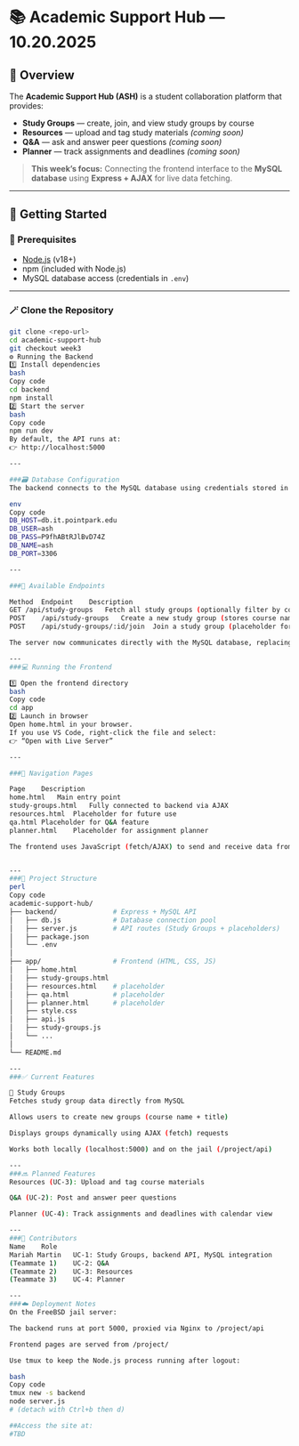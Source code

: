 # 📚 Academic Support Hub — 10.20.2025

## 📌 Overview

The **Academic Support Hub (ASH)** is a student collaboration platform that provides:

- **Study Groups** — create, join, and view study groups by course  
- **Resources** — upload and tag study materials *(coming soon)*  
- **Q&A** — ask and answer peer questions *(coming soon)*  
- **Planner** — track assignments and deadlines *(coming soon)*  

> **This week’s focus:** Connecting the frontend interface to the **MySQL database** using **Express + AJAX** for live data fetching.

---

## 🚀 Getting Started

### 🧰 Prerequisites
- [Node.js](https://nodejs.org/) (v18+)
- npm (included with Node.js)
- MySQL database access (credentials in `.env`)

---

### 🪄 Clone the Repository

```bash
git clone <repo-url>
cd academic-support-hub
git checkout week3
⚙️ Running the Backend
1️⃣ Install dependencies
bash
Copy code
cd backend
npm install
2️⃣ Start the server
bash
Copy code
npm run dev
By default, the API runs at:
👉 http://localhost:5000

---

###🗃️ Database Configuration
The backend connects to the MySQL database using credentials stored in .env:

env
Copy code
DB_HOST=db.it.pointpark.edu
DB_USER=ash
DB_PASS=P9fhABtRJlBvD74Z
DB_NAME=ash
DB_PORT=3306

---

###🔌 Available Endpoints

Method	Endpoint	Description
GET	/api/study-groups	Fetch all study groups (optionally filter by course name)
POST	/api/study-groups	Create a new study group (stores course name + title)
POST	/api/study-groups/:id/join	Join a study group (placeholder for future logic)

The server now communicates directly with the MySQL database, replacing previous in-memory data.

---
###💻 Running the Frontend

1️⃣ Open the frontend directory
bash
Copy code
cd app
2️⃣ Launch in browser
Open home.html in your browser.
If you use VS Code, right-click the file and select:
👉 “Open with Live Server”

---

###🧭 Navigation Pages

Page	Description
home.html	Main entry point
study-groups.html	Fully connected to backend via AJAX
resources.html	Placeholder for future use
qa.html	Placeholder for Q&A feature
planner.html	Placeholder for assignment planner

The frontend uses JavaScript (fetch/AJAX) to send and receive data from the API endpoints dynamically.


---
###📂 Project Structure
perl
Copy code
academic-support-hub/
├── backend/              # Express + MySQL API
│   ├── db.js             # Database connection pool
│   ├── server.js         # API routes (Study Groups + placeholders)
│   ├── package.json
│   └── .env
│
├── app/                  # Frontend (HTML, CSS, JS)
│   ├── home.html
│   ├── study-groups.html
│   ├── resources.html    # placeholder
│   ├── qa.html           # placeholder
│   ├── planner.html      # placeholder
│   ├── style.css
│   ├── api.js
│   ├── study-groups.js
│   └── ...
│
└── README.md

---
###✅ Current Features

🧩 Study Groups
Fetches study group data directly from MySQL

Allows users to create new groups (course name + title)

Displays groups dynamically using AJAX (fetch) requests

Works both locally (localhost:5000) and on the jail (/project/api)

---
###🔜 Planned Features
Resources (UC-3): Upload and tag course materials

Q&A (UC-2): Post and answer peer questions

Planner (UC-4): Track assignments and deadlines with calendar view

---
###👥 Contributors
Name	Role
Mariah Martin	UC-1: Study Groups, backend API, MySQL integration
(Teammate 1)	UC-2: Q&A
(Teammate 2)	UC-3: Resources
(Teammate 3)	UC-4: Planner

---
###☁️ Deployment Notes
On the FreeBSD jail server:

The backend runs at port 5000, proxied via Nginx to /project/api

Frontend pages are served from /project/

Use tmux to keep the Node.js process running after logout:

bash
Copy code
tmux new -s backend
node server.js
# (detach with Ctrl+b then d)

##Access the site at:
#TBD